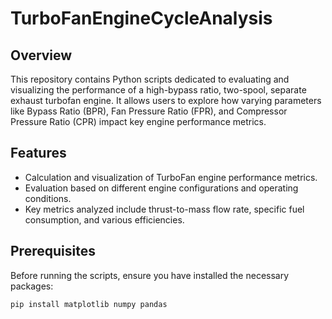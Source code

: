 # TurboFanEngineCycleAnalysis

## Overview
This repository contains Python scripts dedicated to evaluating and visualizing the performance of a high-bypass ratio, two-spool, separate exhaust turbofan engine. It allows users to explore how varying parameters like Bypass Ratio (BPR), Fan Pressure Ratio (FPR), and Compressor Pressure Ratio (CPR) impact key engine performance metrics.

## Features
- Calculation and visualization of TurboFan engine performance metrics.
- Evaluation based on different engine configurations and operating conditions.
- Key metrics analyzed include thrust-to-mass flow rate, specific fuel consumption, and various efficiencies.

## Prerequisites
Before running the scripts, ensure you have installed the necessary packages:
```bash
pip install matplotlib numpy pandas
